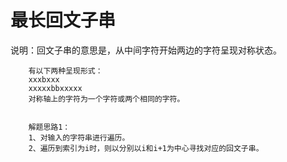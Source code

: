 最长回文子串
==================
说明：回文子串的意思是，从中间字符开始两边的字符呈现对称状态。

        有以下两种呈现形式：
        xxxbxxx
        xxxxxbbxxxxx
        对称轴上的字符为一个字符或两个相同的字符。


        解题思路1：
        1、对输入的字符串进行遍历。
        2、遍历到索引为i时，则以分别以i和i+1为中心寻找对应的回文子串。

